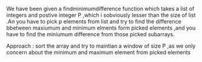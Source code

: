 We have been given a findminimumdifference function which takes a list of integers and postive integer P ,which i sobviously lesser than the size of list .An you have to pick p elements from list and try to find the difference bbetween maxiumum and minimum elments form picked elements ,and you have to find the miniumum difference from those picked subarrays.


Approach : sort the array and try to maintian a window of size P ,as we only concern about the minimum and maximum element from picked elements

